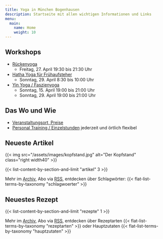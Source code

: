 ```yaml
---
title: Yoga in München Bogenhausen
description: Startseite mit allen wichtigen Informationen und Links
menu:
  main:
    name: Home
    weight: 10
---
```


[1]: /kurse/#anfaengeryoga
[2]: /kurse/#rueckenyoga
[3]: /kurse/#yinyoga
[4]: /kurse/#sportleryoga

## Workshops
- [Rückenyoga][6]
  - Freitag, 27. April 19:30 bis 21:30 Uhr
- [Hatha Yoga für Frühaufsteher][5]
  - Sonntag, 29. April 8:30 bis 10:00 Uhr
- [Yin Yoga / Faszienyoga][7]
  - Sonntag, 15. April 19:00 bis 21:00 Uhr
  - Sonntag, 29. April 19:00 bis 21:00 Uhr

[5]: /workshops/#hathayogaworkshop
[6]: /workshops/#rueckenyogaworkshop
[7]: /workshops/#yinyogaworkshop


## Das Wo und Wie

- [Veranstaltungsort, Preise][8]
- [Personal Training / Einzelstunden][9] jederzeit und örtlich flexibel

[8]: /workshops/#konditionen
[9]: /workshops/#personaltraining


## Neueste Artikel

{{< img src="/assets/images/kopfstand.jpg" alt="Der Kopfstand" class="right width40" >}}

{{< list-content-by-section-and-limit "artikel" 3 >}}

Mehr im [Archiv][10], Abo via [RSS][11], entdecken über Schlagwörter: {{< flat-list-terms-by-taxonomy "schlagwoerter" >}}

[10]: /artikel/
[11]: /artikel/index.xml


## Neuestes Rezept

{{< list-content-by-section-and-limit "rezepte" 1 >}}

Mehr im [Archiv][12], Abo via [RSS][13], entdecken über Rezeptarten {{< flat-list-terms-by-taxonomy "rezeptarten" >}} oder Hauptzutaten {{< flat-list-terms-by-taxonomy "hauptzutaten" >}}

[12]: /rezepte/
[13]: /rezepte/index.xml
